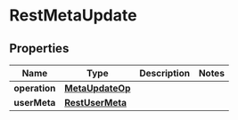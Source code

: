 
# RestMetaUpdate

## Properties
| Name | Type | Description | Notes |
| ------------ | ------------- | ------------- | ------------- |
| **operation** | [**MetaUpdateOp**](MetaUpdateOp.md) |  |  |
| **userMeta** | [**RestUserMeta**](RestUserMeta.md) |  |  |



